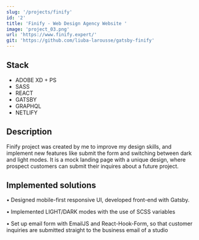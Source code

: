 ```yaml
---
slug: '/projects/finify'
id: '2'
title: 'Finify - Web Design Agency Website '
image: 'project_03.png'
url: 'https://www.finify.expert/'
git: 'https://github.com/liuba-larousse/gatsby-finify'
---
```


## Stack

-   ADOBE XD + PS
-   SASS
-   REACT
-   GATSBY
-   GRAPHQL
-   NETLIFY

## Description

Finify project was created by me to improve my design skills, and implement new features like submit the form and switching between dark and light modes. It is a mock landing page with a unique design, where prospect customers can submit their inquires about a future project.

## Implemented solutions

• Designed mobile-first responsive UI, developed front-end with Gatsby.

• Implemented LIGHT/DARK modes with the use of SCSS variables

• Set up email form with EmailJS and React-Hook-Form, so that customer inquiries are submitted straight to the business email of a studio

